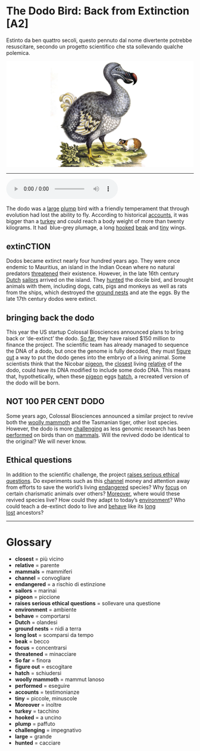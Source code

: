 # The Dodo Bird: Back from Extinction   [A2]

Estinto da ben quattro secoli, questo pennuto dal nome divertente potrebbe resuscitare, secondo un progetto scientifico che sta sollevando qualche polemica.

![](The%20Dodo%20Bird%20Back%20from%20Extinction.jpg)

--------------

<div>
<audio controls autoplay>
    <source src="https://raw.githubusercontent.com/dartie/speakup/main/2023-05/The%20Dodo%20Bird%20Back%20from%20Extinction.mp3" type="audio/mpeg">
</audio>
</div>


The dodo was a [large](## "grande") [plump](## "paffuto") bird with a friendly temperament that through evolution had lost the ability to fly. According to historical [accounts](## "testimonianze"), it was bigger than a [turkey](## "tacchino") and could reach a body weight of more than twenty kilograms. It had  blue-grey plumage, a long [hooked](## "a uncino") [beak](## "becco") and [tiny](## "piccole, minuscole") wings. 

## extinCTION
Dodos became extinct nearly four hundred years ago. They were once endemic to Mauritius, an island in the Indian Ocean where no natural predators [threatened](## "minacciare") their existence. However, in the late 16th century [Dutch](## "olandesi") [sailors](## "marinai") arrived on the island. They [hunted](## "cacciare") the docile bird, and brought animals with them, including dogs, cats, pigs and monkeys as well as rats from the ships, which destroyed the [ground nests](## "nidi a terra") and ate the eggs. By the late 17th century dodos were extinct.

## bringing back the dodo
This year the US startup Colossal Biosciences announced plans to bring back or ‘de-extinct’ the dodo. [So far](## "finora"), they have raised $150 million to finance the project. The scientific team has already managed to sequence the DNA of a dodo, but once the genome is fully decoded, they must [figure out](## "escogitare") a way to put the dodo genes into the embryo of a living animal. Some scientists think that the Nicobar [pigeon](## "piccione"), the [closest](## "più vicino") living [relative](## "parente") of the dodo, could have its DNA modified to include some dodo DNA. This means that, hypothetically, when these [pigeon](## "piccione") eggs [hatch](## "schiudersi"), a recreated version of the dodo will be born.

## NOT 100 PER CENT DODO
Some years ago, Colossal Biosciences announced a similar project to revive both the [woolly mammoth](## "mammut lanoso") and the Tasmanian tiger, other lost species. However, the dodo is more [challenging](## "impegnativo") as less genomic research has been [performed](## "eseguire") on birds than on [mammals](## "mammiferi"). Will the revived dodo be identical to the original? We will never know. 

## Ethical questions
In addition to the scientific challenge, the project [raises serious ethical questions](## "sollevare una questione"). Do experiments such as this [channel](## "convogliare") money and attention away from efforts to save the world’s living [endangered](## "a rischio di estinzione") species? Why [focus](## "concentrarsi") on certain charismatic animals over others? [Moreover](## "inoltre"), where would these revived species live? How could they adapt to today’s [environment](## "ambiente")? Who could teach a de-extinct dodo to live and [behave](## "comportarsi") like its [long lost](## "scomparsi da tempo") ancestors? 

--------------

<div style = "display:block; clear:both; page-break-after:always;"></div>

# Glossary
* **closest** = più vicino
* **relative** = parente
* **mammals** = mammiferi
* **channel** = convogliare
* **endangered** = a rischio di estinzione
* **sailors** = marinai
* **pigeon** = piccione
* **raises serious ethical questions** = sollevare una questione
* **environment** = ambiente
* **behave** = comportarsi
* **Dutch** = olandesi
* **ground nests** = nidi a terra
* **long lost** = scomparsi da tempo
* **beak** = becco
* **focus** = concentrarsi
* **threatened** = minacciare
* **So far** = finora
* **figure out** = escogitare
* **hatch** = schiudersi
* **woolly mammoth** = mammut lanoso
* **performed** = eseguire
* **accounts** = testimonianze
* **tiny** = piccole, minuscole
* **Moreover** = inoltre
* **turkey** = tacchino
* **hooked** = a uncino
* **plump** = paffuto
* **challenging** = impegnativo
* **large** = grande
* **hunted** = cacciare
